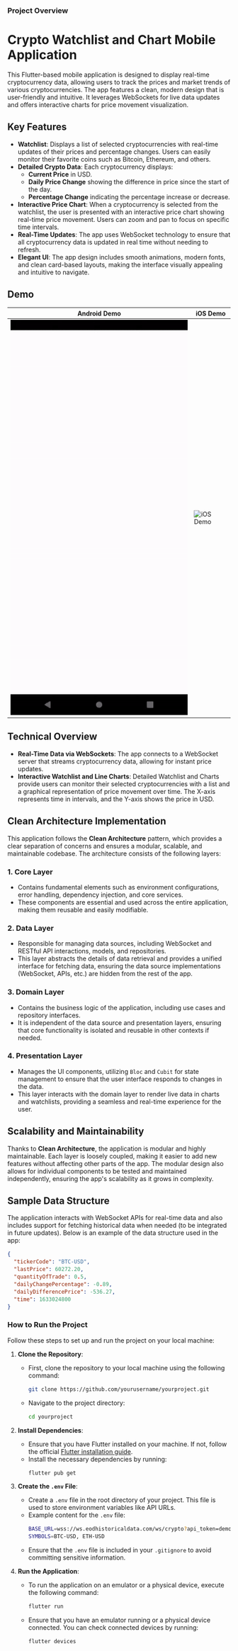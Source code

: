 ### Project Overview

# Crypto Watchlist and Chart Mobile Application

This Flutter-based mobile application is designed to display real-time cryptocurrency data, allowing users to track the prices and market trends of various cryptocurrencies. The app features a clean, modern design that is user-friendly and intuitive. It leverages WebSockets for live data updates and offers interactive charts for price movement visualization.

## Key Features

- **Watchlist**: Displays a list of selected cryptocurrencies with real-time updates of their prices and percentage changes. Users can easily monitor their favorite coins such as Bitcoin, Ethereum, and others.
- **Detailed Crypto Data**: Each cryptocurrency displays:
    - **Current Price** in USD.
    - **Daily Price Change** showing the difference in price since the start of the day.
    - **Percentage Change** indicating the percentage increase or decrease.
- **Interactive Price Chart**: When a cryptocurrency is selected from the watchlist, the user is presented with an interactive price chart showing real-time price movement. Users can zoom and pan to focus on specific time intervals.
- **Real-Time Updates**: The app uses WebSocket technology to ensure that all cryptocurrency data is updated in real time without needing to refresh.
- **Elegant UI**: The app design includes smooth animations, modern fonts, and clean card-based layouts, making the interface visually appealing and intuitive to navigate.

## Demo

| Android Demo | iOS Demo |
|--------------|----------|
| ![Android Demo](assets/android.gif) | ![iOS Demo](assets/ios.gif) |

## Technical Overview

- **Real-Time Data via WebSockets**: The app connects to a WebSocket server that streams cryptocurrency data, allowing for instant price updates.
- **Interactive Watchlist and Line Charts**: Detailed Watchlist and Charts provide users can monitor their selected cryptocurrencies with a list and a graphical representation of price movement over time. The X-axis represents time in intervals, and the Y-axis shows the price in USD.

## Clean Architecture Implementation

This application follows the **Clean Architecture** pattern, which provides a clear separation of concerns and ensures a modular, scalable, and maintainable codebase. The architecture consists of the following layers:

### 1. **Core Layer**
- Contains fundamental elements such as environment configurations, error handling, dependency injection, and core services.
- These components are essential and used across the entire application, making them reusable and easily modifiable.

### 2. **Data Layer**
- Responsible for managing data sources, including WebSocket and RESTful API interactions, models, and repositories.
- This layer abstracts the details of data retrieval and provides a unified interface for fetching data, ensuring the data source implementations (WebSocket, APIs, etc.) are hidden from the rest of the app.

### 3. **Domain Layer**
- Contains the business logic of the application, including use cases and repository interfaces.
- It is independent of the data source and presentation layers, ensuring that core functionality is isolated and reusable in other contexts if needed.

### 4. **Presentation Layer**
- Manages the UI components, utilizing `Bloc` and `Cubit` for state management to ensure that the user interface responds to changes in the data.
- This layer interacts with the domain layer to render live data in charts and watchlists, providing a seamless and real-time experience for the user.

## Scalability and Maintainability

Thanks to **Clean Architecture**, the application is modular and highly maintainable. Each layer is loosely coupled, making it easier to add new features without affecting other parts of the app. The modular design also allows for individual components to be tested and maintained independently, ensuring the app's scalability as it grows in complexity.


## Sample Data Structure

The application interacts with WebSocket APIs for real-time data and also includes support for fetching historical data when needed (to be integrated in future updates). Below is an example of the data structure used in the app:

```json
{
  "tickerCode": "BTC-USD",
  "lastPrice": 60272.20,
  "quantityOfTrade": 0.5,
  "dailyChangePercentage": -0.89,
  "dailyDifferencePrice": -536.27,
  "time": 1633024800
}
```

### How to Run the Project

Follow these steps to set up and run the project on your local machine:

1. **Clone the Repository**:
    - First, clone the repository to your local machine using the following command:
      ```sh
      git clone https://github.com/yourusername/yourproject.git
      ```
    - Navigate to the project directory:
      ```sh
      cd yourproject
      ```

2. **Install Dependencies**:
    - Ensure that you have Flutter installed on your machine. If not, follow the official [Flutter installation guide](https://flutter.dev/docs/get-started/install).
    - Install the necessary dependencies by running:
      ```sh
      flutter pub get
      ```

3. **Create the `.env` File**:
    - Create a `.env` file in the root directory of your project. This file is used to store environment variables like API URLs.
    - Example content for the `.env` file:
      ```sh
      BASE_URL=wss://ws.eodhistoricaldata.com/ws/crypto?api_token=demo
      SYMBOLS=BTC-USD, ETH-USD
      ```
    - Ensure that the `.env` file is included in your `.gitignore` to avoid committing sensitive information.

4. **Run the Application**:
    - To run the application on an emulator or a physical device, execute the following command:
      ```sh
      flutter run
      ```
    - Ensure that you have an emulator running or a physical device connected. You can check connected devices by running:
      ```sh
      flutter devices
      ```
